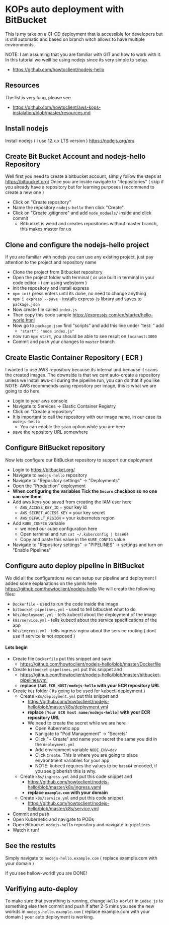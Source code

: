 # KOPs auto deployment with BitBucket
This is my take on a CI-CD deployment that is accessible for developers but is still automatic and based on branch witch allows to have multiple environments.

NOTE: I am assuming that you are familiar with GIT and how to work with it. In this tutorial we weill be using nodejs since its very simple to setup.
- https://github.com/howtoclient/nodejs-hello

## Resources 
The list is very long, please see
- https://github.com/howtoclient/aws-kops-instalation/blob/master/resources.md

## Install nodejs
Install nodejs ( i use 12.x.x LTS version ) https://nodejs.org/en/

## Create Bit Bucket Account and nodejs-hello Repository 
Well first you need to create a bitbucket account, simply follow the steps at https://bitbucket.org/
Once you are inside navigate to "Repositories" ( skip if you already have a repository but for learning purposes i recommend to create a new one )
- Click on "Create repository"
- Name the repository `nodejs-hello` then click "Create"
- Click on "Create .gitignore" and add `node_moduels/` inside and click commit
  - Bitbucket is weird and creates repositories without master branch, this makes master for us

## Clone and configure the nodejs-hello project
If you are familiar with nodejs you can use any existing project, just pay attention to the project and repository name
- Clone the project from Bitbucket repository
- Open the project folder with terminal ( or use built in terminal in your code editor - i am using webstorm )
- init the repository and install express
- ``npm init`` press enters until its done, no need to change anything
- ``npm i express --save`` - installs express-js library and saves to `package.json`
- Now create file called `index.js`
- Then copy this code sample https://expressjs.com/en/starter/hello-world.html
- Now go to `package.json` find “scripts” and add this line under “test: ” add
  - ``"start": "node index.js"``
- now run `npm start`, you should be able to see result on `locahost:3000` 
- Commit and push your changes to `master` branch

## Create Elastic Container Repository ( ECR )
I wanted to use AWS repository because its internal and because it scans the created images. The downside is that we cant auto-create a repository unless we install aws-cli during the pipeline run, you can do that if you like \
NOTE: AWS recommends using repository per image, this is what we are going to do here.
- Login to your aws console
- Navigate to Services -> Elastic Container Registry
- Click on "Create a repository"
- It is important to call the repository with our image name, in our case its ``nodejs-hello``
  - You can enable the scan option while you are here
- save the repository URL somewhere
  
## Configure BitBucket repository
Now lets configure our BitBucket repository to support our deployment
- Login to https://bitbucket.org/
- Navigate to `nodejs-hello` repository
- Navigate to "Repository settings" -> "Deployments"
- Open the "Production" deployment
- **When configuring the variables Tick the `Secure` checkbox so no one can see them**
- Add aws keys you saved from creating the IAM user here
  - `AWS_ACCESS_KEY_ID` = your key id
  - `AWS_SECRET_ACCESS_KEY` = your key secret
  - `AWS_DEFAULT_REGION` = your kubernetes region
- Add `KUBE_CONFIG` variable
  - we need our cube configuration here
  - Open terminal and run ``cat ~/.kube/config | base64``
  - Copy and paste this value in the `KUBE_CONFIG` value  
- Navigate to "Repository settings" -> "PIPELINES" -> settings and turn on "Enable Pipelines"
  
## Configure auto deploy pipeline in BitBucket
We did all the configurations we can setup our pipeline and deployment
I added some explanations on the yamls here https://github.com/howtoclient/nodejs-hello
We will create the following files:
- `Dockerfile` - used to run the code inside the image
- `bitbucket-pipelines.yml` - used to tell bitbucket what to do
- `k8s/deployment.yml` - tells kubectl about the deployment of the image
- `k8s/service.yml` - tells kubectl about the service specifications of the app
- `k8s/ingress.yml` - tells ingress-nginx about the service routing ( dont use if service is not exposed )

#### Lets begin
- Create file `Dockerfile` put this snippet and save
  - https://github.com/howtoclient/nodejs-hello/blob/master/Dockerfile
- Create `bitbucket-pipelines.yml` put this snippet and 
  - https://github.com/howtoclient/nodejs-hello/blob/master/bitbucket-pipelines.yml
  - **replace `$AWS_ECR_HOST/nodejs-hello` with your ECR repository URL**
- Create `k8s` folder ( its going to be used for kubectl deployment )
  - Create `k8s/deployment.yml` put this snippet and  
    - https://github.com/howtoclient/nodejs-hello/blob/master/k8s/deployment.yml
    - **replace `[Your ECR host name/nodejs-hello]` with your ECR repository URL**
    - We need to create the secret while we are here
      - Open Kubernetic app
      - Nanigate to "Pod Management" -> "Secrets"
      - Click "+ Create" and name your secret the same you did in the `deployment.yml`
      - Add environment variable ``NODE_ENV=dev``
      - Click `Create`. This is where you are going to place environtment variables for your app
      - NOTE: kubectl requires the values to be `base64` encoded, if you see gibberish this is why.
  - Create `k8s/ingress.yml` and put this code snippet and 
      - https://github.com/howtoclient/nodejs-hello/blob/master/k8s/ingress.yaml
      - **replace `example.com` with your domain**    
  - Create `k8s/service.yml` and put this code snippet
      - https://github.com/howtoclient/nodejs-hello/blob/master/k8s/service.yml
- Commit and push
- Open Kubernetic and navigate to PODs
- Open Bitbucket `nodejs-hello` repository and navigate to `pipelines`
- Watch it run!

## See the restults
Simply navigate to `nodejs-hello.example.com` ( replace example.com with your domain )

If you see hellow-world! you are DONE!

## Verifiying auto-deploy
To make sure that everything is running, change `Hello World!` in `index.js` to something else then commit and push
If after 2-5 mins you see the new workds in  `nodejs-hello.example.com` ( replace example.com with your domain ) your auto deployment is working.



